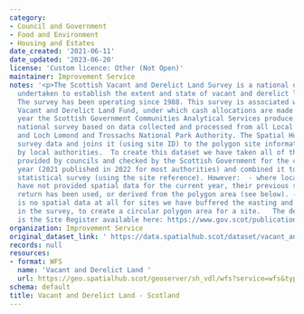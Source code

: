 ```yaml
---
category:
- Council and Government
- Food and Environment
- Housing and Estates
date_created: '2021-06-11'
date_updated: '2023-06-20'
license: 'Custom licence: Other (Not Open)'
maintainer: Improvement Service
notes: '<p>The Scottish Vacant and Derelict Land Survey is a national data collection
  undertaken to establish the extent and state of vacant and derelict land in Scotland.
  The survey has been operating since 1988. This survey is associated with the Scottish
  Vacant and Derelict Land Fund, under which cash allocations are made to local authorities.   Every
  year the Scottish Government Communities Analytical Services produce a comprehensive
  national survey based on data collected and processed from all Local Authorities
  and Loch Lomond and Trossachs National Park Authority. The Spatial Hub takes this
  survey data and joins it (using site ID) to the polygon site information provided
  by local authorities.  To create this dataset we have taken all of the spatial data
  provided by councils and checked by the Scottish Government for the current survey
  year (2021 published in 2022 for most authorities) and combined it to this year''s
  statistical survey (using the site reference). However:  - where local authorities
  have not provided spatial data for the current year, their previous spatial data
  return has been used, or derived from the polygon area (see below). - where there
  is no spatial data at all for sites we have buffered the easting and northing provided
  in the survey, to create a circular polygon area for a site.   The definitive datasource
  is the Site Register available here: https://www.gov.scot/publications/scottish-vacant-derelict-land-survey-2021/</p>'
organization: Improvement Service
original_dataset_link: ' https://data.spatialhub.scot/dataset/vacant_and_derelict_land-is'
records: null
resources:
- format: WFS
  name: 'Vacant and Derelict Land '
  url: https://geo.spatialhub.scot/geoserver/sh_vdl/wfs?service=wfs&typeName=sh_vdl:pub_vdl
schema: default
title: Vacant and Derelict Land - Scotland
---
```

